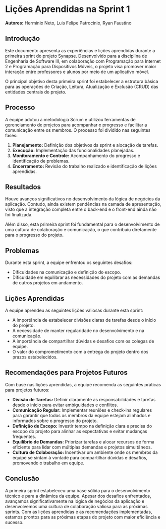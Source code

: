 # Lições Aprendidas na Sprint 1

**Autores:** Hermínio Neto, Luis Felipe Patrocinio, Ryan Faustino

## Introdução

Este documento apresenta as experiências e lições aprendidas durante a primeira sprint do projeto Synapse. Desenvolvido para a disciplina de Engenharia de Software III, em colaboração com Programação para Internet 2 e Programação para Dispositivos Móveis, o projeto visa promover maior interação entre professores e alunos por meio de um aplicativo móvel.

O principal objetivo desta primeira sprint foi estabelecer a estrutura básica para as operações de Criação, Leitura, Atualização e Exclusão (CRUD) das entidades centrais do projeto.

## Processo

A equipe adotou a metodologia Scrum e utilizou ferramentas de gerenciamento de projetos para acompanhar o progresso e facilitar a comunicação entre os membros. O processo foi dividido nas seguintes fases:

1.  **Planejamento:** Definição dos objetivos da sprint e alocação de tarefas.
2.  **Execução:** Implementação das funcionalidades planejadas.
3.  **Monitoramento e Controle:** Acompanhamento do progresso e identificação de problemas.
4.  **Encerramento:** Revisão do trabalho realizado e identificação de lições aprendidas.

## Resultados

Houve avanços significativos no desenvolvimento da lógica de negócios da aplicação. Contudo, ainda existem pendências na camada de apresentação, visto que a integração completa entre o back-end e o front-end ainda não foi finalizada.

Além disso, esta primeira sprint foi fundamental para o desenvolvimento de uma cultura de colaboração e comunicação, o que contribuiu diretamente para o progresso do projeto.

## Problemas

Durante esta sprint, a equipe enfrentou os seguintes desafios:

*   Dificuldades na comunicação e definição do escopo.
*   Dificuldade em equilibrar as necessidades do projeto com as demandas de outros projetos em andamento.

## Lições Aprendidas

A equipe aprendeu as seguintes lições valiosas durante esta sprint:

*   A importância de estabelecer divisões claras de tarefas desde o início do projeto.
*   A necessidade de manter regularidade no desenvolvimento e na comunicação.
*   A importância de compartilhar dúvidas e desafios com os colegas de equipe.
*   O valor do comprometimento com a entrega do projeto dentro dos prazos estabelecidos.

## Recomendações para Projetos Futuros

Com base nas lições aprendidas, a equipe recomenda as seguintes práticas para projetos futuros:

*   **Divisão de Tarefas:** Definir claramente as responsabilidades e tarefas desde o início para evitar ambiguidades e conflitos.
*   **Comunicação Regular:** Implementar reuniões e check-ins regulares para garantir que todos os membros da equipe estejam alinhados e informados sobre o progresso do projeto.
*   **Definição de Escopo:** Investir tempo na definição clara e precisa do escopo do projeto para alinhar as expectativas e evitar mudanças frequentes.
*   **Equilíbrio de Demandas:** Priorizar tarefas e alocar recursos de forma eficiente para lidar com múltiplas demandas e projetos simultâneos.
*   **Cultura de Colaboração:** Incentivar um ambiente onde os membros da equipe se sintam à vontade para compartilhar dúvidas e desafios, promovendo o trabalho em equipe.

## Conclusão

A primeira sprint estabeleceu uma base sólida para o desenvolvimento técnico e para a dinâmica da equipe. Apesar dos desafios enfrentados, avançamos significativamente na lógica de negócios da aplicação e desenvolvemos uma cultura de colaboração valiosa para as próximas sprints. Com as lições aprendidas e as recomendações implementadas, estamos prontos para as próximas etapas do projeto com maior eficiência e sucesso.